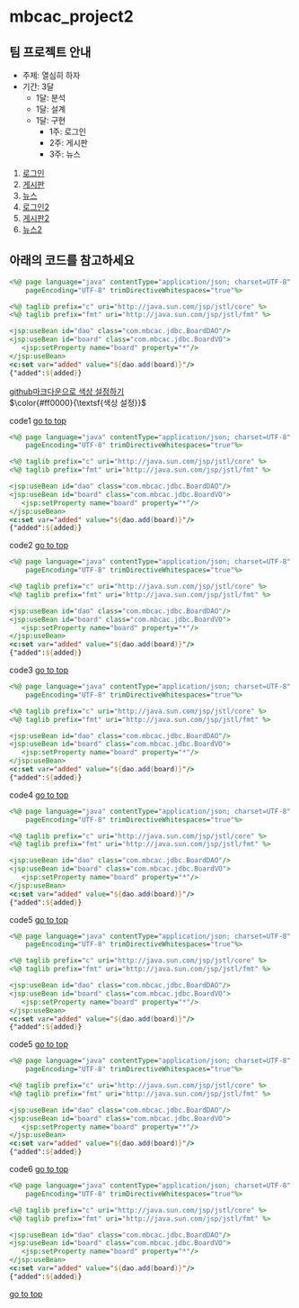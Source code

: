 # mbcac_project2
<a name="top"></a> 
## 팀 프로젝트 안내
* 주제: 열심히 하자
* 기간: 3달
  + 1달: 분석
  + 1달: 설계
  + 1달: 구현
    - 1주: 로그인
    - 2주: 게시판
    - 3주: 뉴스
 
1. [로그인](#code1)  
2. [게시판](#code2)  
3. [뉴스](#code3)  
4. [로그인2](#code4)  
5. [게시판2](#code5)  
5. [뉴스2](#code6)  


## 아래의 코드를 참고하세요
```jsp
<%@ page language="java" contentType="application/json; charset=UTF-8"
    pageEncoding="UTF-8" trimDirectiveWhitespaces="true"%>

<%@ taglib prefix="c" uri="http://java.sun.com/jsp/jstl/core" %>
<%@ taglib prefix="fmt" uri="http://java.sun.com/jsp/jstl/fmt" %>

<jsp:useBean id="dao" class="com.mbcac.jdbc.BoardDAO"/>
<jsp:useBean id="board" class="com.mbcac.jdbc.BoardVO">
   <jsp:setProperty name="board" property="*"/>
</jsp:useBean>
<c:set var="added" value="${dao.add(board)}"/>
{"added":${added}}
```
[github마크다운으로 색상 설정하기](https://gist.github.com/luigiMinardi/4574708d404cdf4fe0da7ac6fe2314db)  
$\color{#ff0000}{\textsf{색상 설정}}$  
<p>
   
<a name="code1">code1</a>  [go to top](#top)
```jsp
<%@ page language="java" contentType="application/json; charset=UTF-8"
    pageEncoding="UTF-8" trimDirectiveWhitespaces="true"%>

<%@ taglib prefix="c" uri="http://java.sun.com/jsp/jstl/core" %>
<%@ taglib prefix="fmt" uri="http://java.sun.com/jsp/jstl/fmt" %>

<jsp:useBean id="dao" class="com.mbcac.jdbc.BoardDAO"/>
<jsp:useBean id="board" class="com.mbcac.jdbc.BoardVO">
   <jsp:setProperty name="board" property="*"/>
</jsp:useBean>
<c:set var="added" value="${dao.add(board)}"/>
{"added":${added}}
```
<a name="code2">code2</a>  [go to top](#top)
```jsp
<%@ page language="java" contentType="application/json; charset=UTF-8"
    pageEncoding="UTF-8" trimDirectiveWhitespaces="true"%>

<%@ taglib prefix="c" uri="http://java.sun.com/jsp/jstl/core" %>
<%@ taglib prefix="fmt" uri="http://java.sun.com/jsp/jstl/fmt" %>

<jsp:useBean id="dao" class="com.mbcac.jdbc.BoardDAO"/>
<jsp:useBean id="board" class="com.mbcac.jdbc.BoardVO">
   <jsp:setProperty name="board" property="*"/>
</jsp:useBean>
<c:set var="added" value="${dao.add(board)}"/>
{"added":${added}}
```

<a name="code3">code3</a>  [go to top](#top)
```jsp
<%@ page language="java" contentType="application/json; charset=UTF-8"
    pageEncoding="UTF-8" trimDirectiveWhitespaces="true"%>

<%@ taglib prefix="c" uri="http://java.sun.com/jsp/jstl/core" %>
<%@ taglib prefix="fmt" uri="http://java.sun.com/jsp/jstl/fmt" %>

<jsp:useBean id="dao" class="com.mbcac.jdbc.BoardDAO"/>
<jsp:useBean id="board" class="com.mbcac.jdbc.BoardVO">
   <jsp:setProperty name="board" property="*"/>
</jsp:useBean>
<c:set var="added" value="${dao.add(board)}"/>
{"added":${added}}
```

<a name="code4">code4</a>  [go to top](#top)
```jsp
<%@ page language="java" contentType="application/json; charset=UTF-8"
    pageEncoding="UTF-8" trimDirectiveWhitespaces="true"%>

<%@ taglib prefix="c" uri="http://java.sun.com/jsp/jstl/core" %>
<%@ taglib prefix="fmt" uri="http://java.sun.com/jsp/jstl/fmt" %>

<jsp:useBean id="dao" class="com.mbcac.jdbc.BoardDAO"/>
<jsp:useBean id="board" class="com.mbcac.jdbc.BoardVO">
   <jsp:setProperty name="board" property="*"/>
</jsp:useBean>
<c:set var="added" value="${dao.add(board)}"/>
{"added":${added}}
```

<a name="code5">code5</a>  [go to top](#top)
```jsp
<%@ page language="java" contentType="application/json; charset=UTF-8"
    pageEncoding="UTF-8" trimDirectiveWhitespaces="true"%>

<%@ taglib prefix="c" uri="http://java.sun.com/jsp/jstl/core" %>
<%@ taglib prefix="fmt" uri="http://java.sun.com/jsp/jstl/fmt" %>

<jsp:useBean id="dao" class="com.mbcac.jdbc.BoardDAO"/>
<jsp:useBean id="board" class="com.mbcac.jdbc.BoardVO">
   <jsp:setProperty name="board" property="*"/>
</jsp:useBean>
<c:set var="added" value="${dao.add(board)}"/>
{"added":${added}}
```

<a name="code5">code5</a>  [go to top](#top)
```jsp
<%@ page language="java" contentType="application/json; charset=UTF-8"
    pageEncoding="UTF-8" trimDirectiveWhitespaces="true"%>

<%@ taglib prefix="c" uri="http://java.sun.com/jsp/jstl/core" %>
<%@ taglib prefix="fmt" uri="http://java.sun.com/jsp/jstl/fmt" %>

<jsp:useBean id="dao" class="com.mbcac.jdbc.BoardDAO"/>
<jsp:useBean id="board" class="com.mbcac.jdbc.BoardVO">
   <jsp:setProperty name="board" property="*"/>
</jsp:useBean>
<c:set var="added" value="${dao.add(board)}"/>
{"added":${added}}
```
<a name="code6">code6</a> [go to top](#top)
```jsp
<%@ page language="java" contentType="application/json; charset=UTF-8"
    pageEncoding="UTF-8" trimDirectiveWhitespaces="true"%>

<%@ taglib prefix="c" uri="http://java.sun.com/jsp/jstl/core" %>
<%@ taglib prefix="fmt" uri="http://java.sun.com/jsp/jstl/fmt" %>

<jsp:useBean id="dao" class="com.mbcac.jdbc.BoardDAO"/>
<jsp:useBean id="board" class="com.mbcac.jdbc.BoardVO">
   <jsp:setProperty name="board" property="*"/>
</jsp:useBean>
<c:set var="added" value="${dao.add(board)}"/>
{"added":${added}}
```
[go to top](#top)
